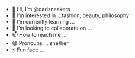 - 👋 Hi, I’m @dadsneakers
- 👀 I’m interested in ...fashion, beauty, philosophy 
- 🌱 I’m currently learning ...
- 💞️ I’m looking to collaborate on ...
- 📫 How to reach me ...
- 😄 Pronouns: ...she/her
- ⚡ Fun fact: ...

<!---
dadsneakers/dadsneakers is a ✨ special ✨ repository because its `README.md` (this file) appears on your GitHub profile.
You can click the Preview link to take a look at your changes.
--->
